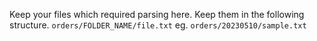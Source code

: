 Keep your files which required parsing here. Keep them in the following structure.
`orders/FOLDER_NAME/file.txt`
eg. `orders/20230510/sample.txt`

